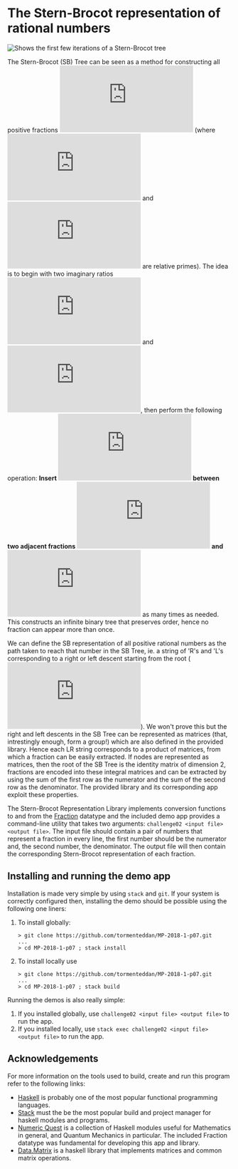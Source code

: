 The Stern-Brocot representation of rational numbers
===================================================

![Shows the first few iterations of a Stern-Brocot
tree](https://upload.wikimedia.org/wikipedia/commons/thumb/3/37/SternBrocotTree.svg/1280px-SternBrocotTree.svg.png)

The Stern-Brocot (SB) Tree can be seen as a method for constructing all
positive fractions
![\\frac{m}{n}](https://latex.codecogs.com/png.latex?%5Cfrac%7Bm%7D%7Bn%7D "\frac{m}{n}")
(where ![m](https://latex.codecogs.com/png.latex?m "m") and
![n](https://latex.codecogs.com/png.latex?n "n") are relative primes).
The idea is to begin with two imaginary ratios
![\\frac{0}{1}](https://latex.codecogs.com/png.latex?%5Cfrac%7B0%7D%7B1%7D "\frac{0}{1}")
and
![\\frac{1}{0}](https://latex.codecogs.com/png.latex?%5Cfrac%7B1%7D%7B0%7D "\frac{1}{0}"),
then perform the following operation: **Insert
![\\frac{m+m'}{n+n'}](https://latex.codecogs.com/png.latex?%5Cfrac%7Bm%2Bm%27%7D%7Bn%2Bn%27%7D "\frac{m+m'}{n+n'}")
between two adjacent fractions
![\\frac{m}{n}](https://latex.codecogs.com/png.latex?%5Cfrac%7Bm%7D%7Bn%7D "\frac{m}{n}")
and
![\\frac{m'}{n'}](https://latex.codecogs.com/png.latex?%5Cfrac%7Bm%27%7D%7Bn%27%7D "\frac{m'}{n'}")**
as many times as needed. This constructs an infinite binary tree that
preserves order, hence no fraction can appear more than once.

We can define the SB representation of all positive rational numbers as
the path taken to reach that number in the SB Tree, ie. a string of 'R's
and 'L's corresponding to a right or left descent starting from the root
(![\\frac{1}{1}](https://latex.codecogs.com/png.latex?%5Cfrac%7B1%7D%7B1%7D "\frac{1}{1}")).
We won't prove this but the right and left descents in the SB Tree can
be represented as matrices (that, intrestingly enough, form a group!)
which are also defined in the provided library. Hence each LR string
corresponds to a product of matrices, from which a fraction can be
easily extracted. If nodes are represented as matrices, then the root of
the SB Tree is the identity matrix of dimension 2, fractions are encoded
into these integral matrices and can be extracted by using the sum of
the first row as the numerator and the sum of the second row as the
denominator. The provided library and its corresponding app exploit
these properties.

The Stern-Brocot Representation Library implements conversion functions
to and from the
[Fraction](https://hackage.haskell.org/package/numeric-quest-0.2.0.1/docs/Fraction.html)
datatype and the included demo app provides a command-line utility that
takes two arguments: `challenge02 <input file> <output file>`. The input
file should contain a pair of numbers that represent a fraction in every
line, the first number should be the numerator and, the second number,
the denominator. The output file will then contain the corresponding
Stern-Brocot representation of each fraction.

Installing and running the demo app
-----------------------------------

Installation is made very simple by using `stack` and `git`. If your
system is correctly configured then, installing the demo should be
possible using the following one liners:

1.  To install globally:

        > git clone https://github.com/tormenteddan/MP-2018-1-p07.git
        ...
        > cd MP-2018-1-p07 ; stack install

2.  To install locally use

        > git clone https://github.com/tormenteddan/MP-2018-1-p07.git
        ...
        > cd MP-2018-1-p07 ; stack build

Running the demos is also really simple:

1.  If you installed globally, use
    `challenge02 <input file> <output file>` to run the app.
2.  If you installed locally, use
    `stack exec challenge02 <input file> <output file>` to run the app.

Acknowledgements
----------------

For more information on the tools used to build, create and run this
program refer to the following links:

-   [Haskell](https://www.haskell.org/) is probably one of the most
    popular functional programming languages.
-   [Stack](https://www.haskellstack.org) must the be the most popular
    build and project manager for haskell modules and programs.
-   [Numeric
    Quest](https://hackage.haskell.org/package/numeric-quest-0.2.0.1) is
    a collection of Haskell modules useful for Mathematics in general,
    and Quantum Mechanics in particular. The included Fraction datatype
    was fundamental for developing this app and library.
-   [Data.Matrix](https://hackage.haskell.org/package/matrix-0.3.5.0) is
    a haskell library that implements matrices and common matrix
    operations.

